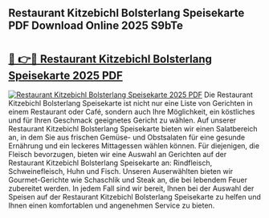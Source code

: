 ## Restaurant Kitzebichl Bolsterlang Speisekarte PDF Download Online 2025 S9bTe

# <h2><a href="http://gc8gdj.nevu.top/?p=Restaurant+Kitzebichl+Bolsterlang+Speisekarte">🔗 👉🔴 Restaurant Kitzebichl Bolsterlang Speisekarte 2025 PDF</a></h2>

[![Restaurant Kitzebichl Bolsterlang Speisekarte 2025 PDF](https://i.imgur.com/dBaPXMq.png)](http://gc8gdj.nevu.top/?p=Restaurant+Kitzebichl+Bolsterlang+Speisekarte)
Die Restaurant Kitzebichl Bolsterlang Speisekarte ist nicht nur eine Liste von Gerichten in einem Restaurant oder Café, sondern auch Ihre Möglichkeit, ein köstliches und für Ihren Geschmack geeignetes Gericht zu wählen. Auf unserer Restaurant Kitzebichl Bolsterlang Speisekarte bieten wir einen Salatbereich an, in dem Sie aus frischen Gemüse- und Obstsalaten für eine gesunde Ernährung und ein leckeres Mittagessen wählen können. Für diejenigen, die Fleisch bevorzugen, bieten wir eine Auswahl an Gerichten auf der Restaurant Kitzebichl Bolsterlang Speisekarte an: Rindfleisch, Schweinefleisch, Huhn und Fisch. Unseren Auserwählten bieten wir Gourmet-Gerichte wie Schaschlik und Steak an, die bei lebendem Feuer zubereitet werden. In jedem Fall sind wir bereit, Ihnen bei der Auswahl der Speisen auf der Restaurant Kitzebichl Bolsterlang Speisekarte zu helfen und Ihnen einen komfortablen und angenehmen Service zu bieten.
